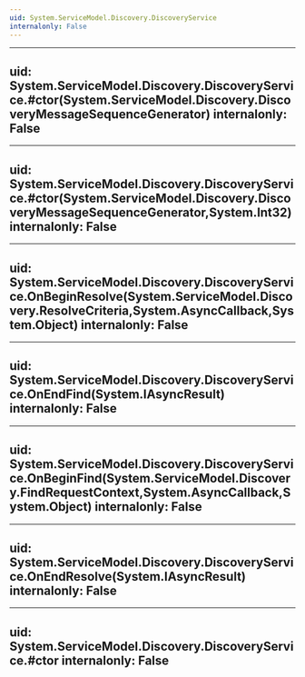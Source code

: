 ```yaml
---
uid: System.ServiceModel.Discovery.DiscoveryService
internalonly: False
---
```


---
uid: System.ServiceModel.Discovery.DiscoveryService.#ctor(System.ServiceModel.Discovery.DiscoveryMessageSequenceGenerator)
internalonly: False
---

---
uid: System.ServiceModel.Discovery.DiscoveryService.#ctor(System.ServiceModel.Discovery.DiscoveryMessageSequenceGenerator,System.Int32)
internalonly: False
---

---
uid: System.ServiceModel.Discovery.DiscoveryService.OnBeginResolve(System.ServiceModel.Discovery.ResolveCriteria,System.AsyncCallback,System.Object)
internalonly: False
---

---
uid: System.ServiceModel.Discovery.DiscoveryService.OnEndFind(System.IAsyncResult)
internalonly: False
---

---
uid: System.ServiceModel.Discovery.DiscoveryService.OnBeginFind(System.ServiceModel.Discovery.FindRequestContext,System.AsyncCallback,System.Object)
internalonly: False
---

---
uid: System.ServiceModel.Discovery.DiscoveryService.OnEndResolve(System.IAsyncResult)
internalonly: False
---

---
uid: System.ServiceModel.Discovery.DiscoveryService.#ctor
internalonly: False
---
